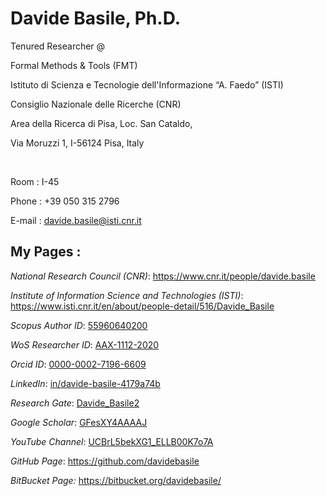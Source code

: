 # Davide Basile, Ph.D.

Tenured Researcher @<br/>

Formal Methods &amp; Tools (FMT)<br/>

Istituto di Scienza e Tecnologie dell&#039;Informazione “A. Faedo” (ISTI)<br/>

Consiglio Nazionale delle Ricerche (CNR)<br/>

Area della Ricerca di Pisa, Loc. San Cataldo,<br/>

Via Moruzzi 1, I-56124 Pisa, Italy<br/>

<br/>

Room : I-45<br/>

Phone : +39 050 315 2796<br/>

E-mail : <a href="mailto:&#100;&#97;&#118;&#105;&#100;&#101;&#46;&#98;&#97;&#115;&#105;&#108;&#101;&#64;&#105;&#115;&#116;&#105;&#46;&#99;&#110;&#114;&#46;&#105;&#116;" class="mail" title="&#100;&#97;&#118;&#105;&#100;&#101;&#46;&#98;&#97;&#115;&#105;&#108;&#101;&#64;&#105;&#115;&#116;&#105;&#46;&#99;&#110;&#114;&#46;&#105;&#116;">&#100;&#97;&#118;&#105;&#100;&#101;&#46;&#98;&#97;&#115;&#105;&#108;&#101;&#64;&#105;&#115;&#116;&#105;&#46;&#99;&#110;&#114;&#46;&#105;&#116;</a>
</p>


## My Pages :


<p>
<em>National Research Council (CNR)</em>: <a href="https://www.cnr.it/people/davide.basile" class="urlextern" target="_blank" title="https://www.cnr.it/people/davide.basile" rel="ugc nofollow noopener">https://www.cnr.it/people/davide.basile</a>
</p>

<p>
<em>Institute of Information Science and Technologies (ISTI)</em>: <a href="https://www.isti.cnr.it/en/about/people-detail/516/Davide_Basile" class="urlextern" target="_blank" title="https://www.isti.cnr.it/en/about/people-detail/516/Davide_Basile" rel="ugc nofollow noopener">https://www.isti.cnr.it/en/about/people-detail/516/Davide_Basile</a>
</p>

<p>
<em>Scopus Author ID</em>: <a href="http://www.scopus.com/authid/detail.url?authorId=55960640200" class="urlextern" target="_blank" title="http://www.scopus.com/authid/detail.url?authorId=55960640200" rel="ugc nofollow noopener">55960640200 </a>
</p>

<p>
<em>WoS Researcher ID</em>: <a href="http://www.researcherid.com/rid/AAX-1112-2020" class="urlextern" target="_blank" title="http://www.researcherid.com/rid/AAX-1112-2020" rel="ugc nofollow noopener">AAX-1112-2020 </a>
</p>

<p>
<em>Orcid ID</em>: <a href="http://orcid.org/0000-0002-7196-6609" class="urlextern" target="_blank" title="http://orcid.org/0000-0002-7196-6609" rel="ugc nofollow noopener">0000-0002-7196-6609 </a>
</p>

<p>
<em>LinkedIn</em>: <a href="https://www.linkedin.com/in/davide-basile-4179a74b" class="urlextern" target="_blank" title="https://www.linkedin.com/in/davide-basile-4179a74b" rel="ugc nofollow noopener">in/davide-basile-4179a74b </a>
</p>

<p>
<em>Research Gate</em>: <a href="http://www.researchgate.net/profile/Davide_Basile2" class="urlextern" target="_blank" title="http://www.researchgate.net/profile/Davide_Basile2" rel="ugc nofollow noopener">Davide_Basile2 </a>
</p>

<p>
<em>Google Scholar</em>: <a href="http://scholar.google.it/citations?user=GFesXY4AAAAJ" class="urlextern" target="_blank" title="http://scholar.google.it/citations?user=GFesXY4AAAAJ" rel="ugc nofollow noopener">GFesXY4AAAAJ </a>
</p>

<p>
<em>YouTube Channel</em>: <a href="https://www.youtube.com/channel/UCBrL5bekXG1_ELLB00K7o7A" class="urlextern" target="_blank" title="https://www.youtube.com/channel/UCBrL5bekXG1_ELLB00K7o7A" rel="ugc nofollow noopener">UCBrL5bekXG1_ELLB00K7o7A</a>
</p>

<p>
<em>GitHub Page</em>: <a href="https://github.com/davidebasile" class="urlextern" target="_blank" title="https://github.com/davidebasile" rel="ugc nofollow noopener">https://github.com/davidebasile</a>
</p>

<p>
<em>BitBucket Page:</em> <a href="https://bitbucket.org/davidebasile/" class="urlextern" target="_blank" title="https://bitbucket.org/davidebasile/" rel="ugc nofollow noopener">https://bitbucket.org/davidebasile/</a>
</p>
